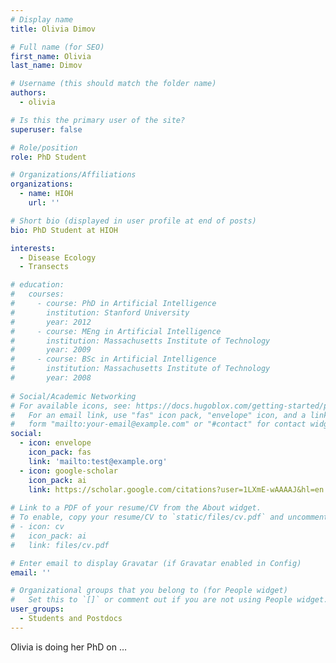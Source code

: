 ```yaml
---
# Display name
title: Olivia Dimov

# Full name (for SEO)
first_name: Olivia
last_name: Dimov

# Username (this should match the folder name)
authors:
  - olivia

# Is this the primary user of the site?
superuser: false

# Role/position
role: PhD Student

# Organizations/Affiliations
organizations:
  - name: HIOH
    url: ''

# Short bio (displayed in user profile at end of posts)
bio: PhD Student at HIOH

interests:
  - Disease Ecology
  - Transects

# education:
#   courses:
#     - course: PhD in Artificial Intelligence
#       institution: Stanford University
#       year: 2012
#     - course: MEng in Artificial Intelligence
#       institution: Massachusetts Institute of Technology
#       year: 2009
#     - course: BSc in Artificial Intelligence
#       institution: Massachusetts Institute of Technology
#       year: 2008
      
# Social/Academic Networking
# For available icons, see: https://docs.hugoblox.com/getting-started/page-builder/#icons
#   For an email link, use "fas" icon pack, "envelope" icon, and a link in the
#   form "mailto:your-email@example.com" or "#contact" for contact widget.
social:
  - icon: envelope
    icon_pack: fas
    link: 'mailto:test@example.org'
  - icon: google-scholar
    icon_pack: ai
    link: https://scholar.google.com/citations?user=1LXmE-wAAAAJ&hl=en
  
# Link to a PDF of your resume/CV from the About widget.
# To enable, copy your resume/CV to `static/files/cv.pdf` and uncomment the lines below.
# - icon: cv
#   icon_pack: ai
#   link: files/cv.pdf

# Enter email to display Gravatar (if Gravatar enabled in Config)
email: ''

# Organizational groups that you belong to (for People widget)
#   Set this to `[]` or comment out if you are not using People widget.
user_groups:
  - Students and Postdocs
---
```


Olivia is doing her PhD on …
